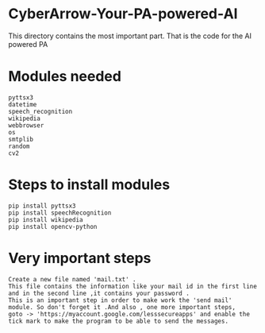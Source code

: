 # CyberArrow-Your-PA-powered-AI
This directory contains the most important part. That is the code for the AI powered PA
# Modules needed
    pyttsx3
    datetime
    speech_recognition
    wikipedia
    webbrowser
    os
    smtplib
    random
    cv2
# Steps to install modules

    pip install pyttsx3
    pip install speechRecognition
    pip install wikipedia
    pip install opencv-python
# Very important steps
    Create a new file named 'mail.txt' . 
    This file contains the information like your mail id in the first line and in the second line ,it contains your password .
    This is an important step in order to make work the 'send mail' module. So don't forget it .And also , one more important steps, 
    goto -> 'https://myaccount.google.com/lesssecureapps' and enable the tick mark to make the program to be able to send the messages.
